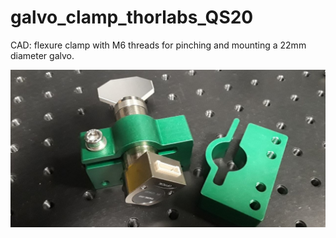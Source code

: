 # galvo_clamp_thorlabs_QS20
CAD: flexure clamp with M6 threads for pinching and mounting a 22mm diameter galvo.

![social_preview](https://github.com/amsikking/galvo_clamp_thorlabs_QS20/blob/main/social_preview.jpg)

